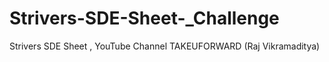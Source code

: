# Strivers-SDE-Sheet-_Challenge
 Strivers SDE Sheet , YouTube Channel TAKEUFORWARD (Raj Vikramaditya)
